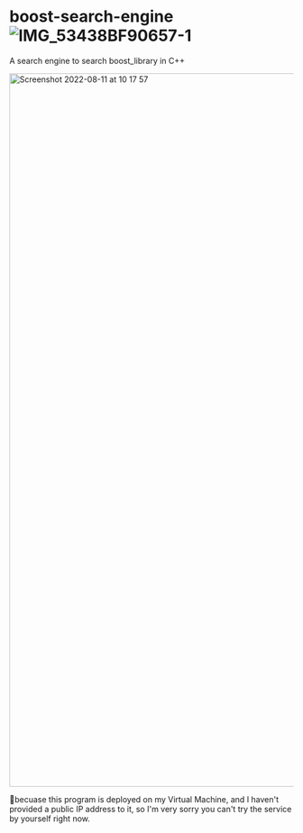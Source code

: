 # boost-search-engine![IMG_53438BF90657-1](https://user-images.githubusercontent.com/98464437/188684204-5a23f9eb-ec95-4215-8298-28e55d7286bc.jpeg)

A search engine to search boost_library in C++

<img width="1266" alt="Screenshot 2022-08-11 at 10 17 57" src="https://user-images.githubusercontent.com/98464437/184102374-dc051574-2452-4623-a39c-04f8d1e774c0.png">

👀becuase this program is deployed on my Virtual Machine, and I haven't provided a public IP address to it, so I'm very sorry you can't try the service by yourself right now.
